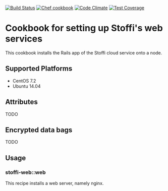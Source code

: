 [![Build Status](https://travis-ci.org/simplare-cookbooks/stoffi-web.svg?branch=master)](https://travis-ci.org/simplare-cookbooks/stoffi-web)
[![Chef cookbook](https://img.shields.io/cookbook/v/stoffi-web.svg?maxAge=2592000)](https://supermarket.chef.io/cookbooks/stoffi-web)
[![Code Climate](https://codeclimate.com/github/simplare-cookbooks/stoffi-web/badges/gpa.svg)](https://codeclimate.com/github/simplare-cookbooks/stoffi-web)
[![Test Coverage](https://codeclimate.com/github/simplare-cookbooks/stoffi-web/badges/coverage.svg)](https://codeclimate.com/github/simplare-cookbooks/stoffi-web/coverage)

Cookbook for setting up Stoffi's web services
=============================================

This cookbook installs the Rails app of the Stoffi cloud service onto a node.

Supported Platforms
-------------------

- CentOS 7.2
- Ubuntu 14.04

Attributes
----------
TODO

Encrypted data bags
-------------------
TODO

Usage
-----

### stoffi-web::web
This recipe installs a web server, namely nginx.

